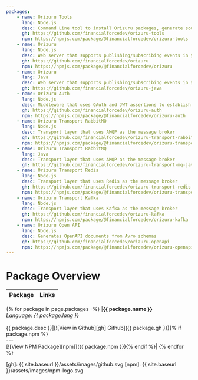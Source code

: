 ```yaml
---
packages:
    - name: Orizuru Tools
      lang: Node.js
      desc: Command Line tool to install Orizuru packages, generate source code and deploy to both Lightning Platform and Heroku
      gh: https://github.com/financialforcedev/orizuru-tools
      npm: https://npmjs.com/package/@financialforcedev/orizuru-tools
    - name: Orizuru
      lang: Node.js
      desc: Web server that supports publishing/subscribing events in your chosen Transport Layer
      gh: https://github.com/financialforcedev/orizuru
      npm: https://npmjs.com/package/@financialforcedev/orizuru
    - name: Orizuru
      lang: Java
      desc: Web server that supports publishing/subscribing events in your chosen Transport Layer
      gh: https://github.com/financialforcedev/orizuru-java
    - name: Orizuru Auth
      lang: Node.js
      desc: Middleware that uses OAuth and JWT assertions to establish the authenticity of requests from the Lightning Platform, and to read and write data back to the corresponding Salesforce org
      gh: https://github.com/financialforcedev/orizuru-auth
      npm: https://npmjs.com/package/@financialforcedev/orizuru-auth
    - name: Orizuru Transport RabbitMQ
      lang: Node.js
      desc: Transport layer that uses AMQP as the message broker
      gh: https://github.com/financialforcedev/orizuru-transport-rabbitmq
      npm: https://npmjs.com/package/@financialforcedev/orizuru-transport-rabbitmq
    - name: Orizuru Transport RabbitMQ
      lang: Java
      desc: Transport layer that uses AMQP as the message broker
      gh: https://github.com/financialforcedev/orizuru-transport-mq-java
    - name: Orizuru Transport Redis
      lang: Node.js
      desc: Transport layer that uses Redis as the message broker
      gh: https://github.com/financialforcedev/orizuru-transport-redis
      npm: https://npmjs.com/package/@financialforcedev/orizuru-transport-redis
    - name: Orizuru Transport Kafka
      lang: Node.js
      desc: Transport layer that uses Kafka as the message broker
      gh: https://github.com/financialforcedev/orizuru-kafka
      npm: https://npmjs.com/package/@financialforcedev/orizuru-kafka
    - name: Orizuru Open API
      lang: Node.js
      desc: Generates OpenAPI documents from Avro schemas
      gh: https://github.com/financialforcedev/orizuru-openapi
      npm: https://npmjs.com/package/@financialforcedev/orizuru-openapi
---
```


# Package Overview

| Package | Links |
|---------|:-----:|
{% for package in page.packages -%}
|__{{ package.name }}__<br/>_Language: {{ package.lang }}_<br/><br/>{{ package.desc }}|[![View in Github][gh] Github]({{ package.gh }}){% if package.npm %}<br/>---<br/>[![View NPM Package][npm]]({{ package.npm }}){% endif %}|
{% endfor %}


[gh]: {{ site.baseurl }}/assets/images/github.svg
[npm]: {{ site.baseurl }}/assets/images/npm-logo.svg

